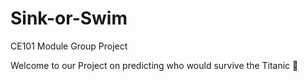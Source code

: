 # Sink-or-Swim
CE101 Module Group Project

Welcome to our Project on predicting who would survive the Titanic 🚢
